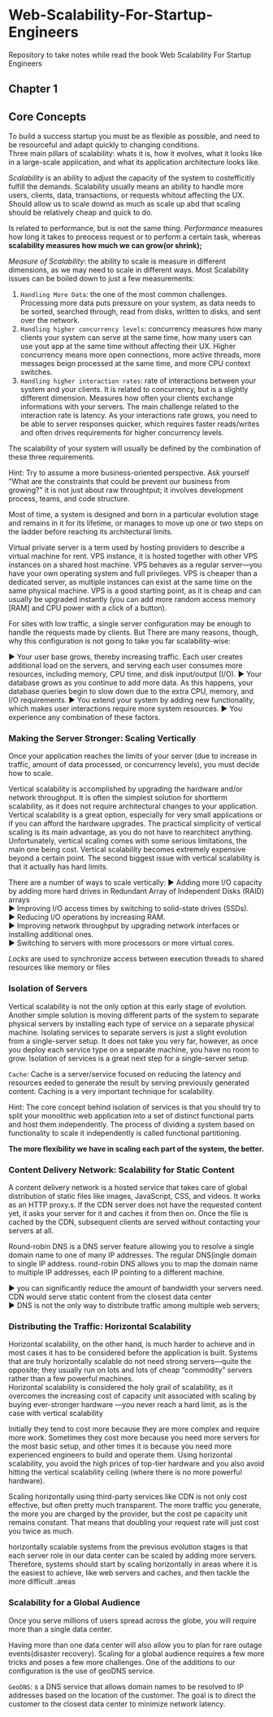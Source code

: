 # Web-Scalability-For-Startup-Engineers
Repository to take notes while read the book Web Scalability For Startup Engineers



## Chapter 1  

## Core Concepts
To build a success startup you must be as flexible as possible, and need to be resourceful and adapt quickly to changing conditions.  
Three main pillars of scalability: whats it is, how it evolves, what it looks like in a large-scale application, and what its application architecture looks like.

_Scalability_ is an ability to adjust the capacity of the system to costefficitly fulfill the demands. Scalability usually means an ability to handle more users, clients, data, transactions, or requests whitout affecting the UX. Should allow us to scale downd as much as scale up abd that scaling should be relatively cheap and quick to do.

Is related to performance, but is not the same thing. _Performance_ measures how long it takes to preocess request or to perform a certain task, whereas **scalability measures how much we can grow(or shrink);**

_Measure of Scalability_: the ability to scale is measure in different dimensions, as we may need to scale in different ways.
Most Scalability issues can be boiled down to just a few measurements:  
1. `Handling More Data`: the one of the most common challenges. Processing more data puts pressure on your system, as data needs to be sorted, searched through, read from disks, written to disks, and sent over the network.  
2. `Handling higher concurrency levels`: concurrency measures how many clients your system can serve at the same time, how many users can use yout app at the same time without affecting their UX. Higher concurrency means more open connections, more active threads, more messages beign processed at the same time, and more CPU context switches.  
3. `Handling higher interaction rates`: rate of interactions between your system and your clients. It is related to concurrency, but is a slightly different dimension. Measures how often your clients exchange informations with your servers. The main challenge related to the interaction rate is latency. As your interactions rate grows, you need to be able to server responses quicker, which requires faster reads/writes and often drives requirements for higher concurrency levels.

The scalability of your system will usually be defined by the combination of these three requirements.

Hint: Try to assume a more business-oriented perspective. Ask yourself "What are the constraints that could be prevent our business from growing?" it is not just about raw throughtput; it involves development process, teams, and code structure.

Most of time, a system is designed and born in a particular evolution stage and remains in it for its lifetime, or manages to move up one or two steps on the ladder before reaching its architectural limits.

Virtual private server is a term used by hosting providers to describe a virtual machine for rent. VPS instance, it is hosted together with other VPS instances on a shared host machine. VPS behaves as a regular server—you have your own operating system and full privileges. VPS is cheaper than a dedicated server, as multiple instances can exist at the same time on the same physical machine. VPS is a good starting point, as it is cheap and can usually be upgraded instantly (you can add more random access memory [RAM] and CPU power with a click of a button).

For sites with low traffic, a single server configuration may be enough to handle the requests made by clients. But There are many reasons, though, why this
configuration is not going to take you far scalability-wise:

▶ Your user base grows, thereby increasing traffic. Each user creates additional load on the servers, and serving each user consumes more resources, including memory, CPU time, and disk input/output (I/O).
▶ Your database grows as you continue to add more data. As this happens, your database queries begin to slow down due to the extra CPU, memory, and I/O requirements.
▶ You extend your system by adding new functionality, which makes user interactions require more system resources.
▶ You experience any combination of these factors.

### Making the Server Stronger: Scaling Vertically
Once your application reaches the limits of your server (due to increase in traffic, amount of data processed, or concurrency levels), you must decide how to scale.   

Vertical scalability is accomplished by upgrading the hardware and/or network throughput. It is often the simplest solution for shortterm scalability, as it does not require architectural changes to your application.  
Vertical scalability is a great option, especially for very small applications or if you can afford the hardware upgrades. The practical simplicity of vertical scaling is its main advantage, as you do not have to rearchitect anything. Unfortunately, vertical scaling comes with some serious limitations, the main one being cost. Vertical scalability becomes extremely expensive beyond a certain point.
The second biggest issue with vertical scalability is that it actually has hard limits.

There are a number of ways to scale vertically:
▶ Adding more I/O capacity by adding more hard drives in Redundant Array of Independent Disks (RAID) arrays    
▶ Improving I/O access times by switching to solid-state drives (SSDs).   
▶ Reducing I/O operations by increasing RAM.   
▶ Improving network throughput by upgrading network interfaces or installing additional ones.     
▶ Switching to servers with more processors or more virtual cores.

_Locks_ are used to synchronize access between execution threads to shared resources like memory or files

### Isolation of Servers
Vertical scalability is not the only option at this early stage of evolution. Another simple solution is moving different parts of the system to separate physical servers by installing each type of service on a separate physical machine. Isolating services to separate servers is just a slight evolution from a single-server setup. It does not take you very far, however, as once you deploy each service type on a separate machine, you have no room to grow. Isolation of services is a great next step for a single-server setup.

`Cache`: Cache is a server/service focused on reducing the latency and resources eeded to generate the result by serving previously generated content. Caching is a very important technique for scalability. 

Hint: The core concept behind isolation of services is that you should try to split your monolithic web application into a set of distinct functional parts and host them independently. The process of dividing a system based on functionality to scale it independently is called functional partitioning.

**The more flexibility we have in scaling each part of the system, the better.**

### Content Delivery Network: Scalability for Static Content

A content delivery network is a hosted service that takes care of global distribution of static files like images, JavaScript, CSS, and videos. It works as an HTTP proxy.s. If the CDN server does not have the requested content yet, it asks your server for it and caches it from then on. Once the file is cached by the CDN, subsequent clients are served without contacting your servers at all.

Round-robin DNS is a DNS server feature allowing you to resolve a single domain name to one of many IP addresses. The regular DNS(ingle domain to         single IP address. round-robin DNS allows you to map the domain name to multiple IP addresses, each IP pointing to a different machine. 

▶  you can significantly reduce the amount of bandwidth your servers need. CDN would serve static content from the closest data center   
▶ DNS is not the only way to distribute traffic among multiple web servers;  

### Distributing the Traffic: Horizontal Scalability

Horizontal scalability, on the other hand, is much harder to achieve and in most cases it has to be considered before the application is built.  Systems that are truly horizontally scalable do not need strong servers—quite the opposite; they usually run on lots and lots of cheap “commodity” servers rather than a few powerful machines.   
Horizontal scalability is considered the holy grail of scalability, as it overcomes the increasing cost of capacity unit associated with scaling by buying ever-stronger hardware —you never reach a hard limit, as is the case with vertical scalability

Initially they tend to cost more because they are more complex and require more work. Sometimes they cost more because you need more servers for the most basic setup, and other times it is because you need more experienced engineers to build and operate them. Using horizontal scalability, you avoid the high prices of top-tier hardware and you also avoid hitting the vertical scalability ceiling (where there is no more powerful hardware).

Scaling horizontally using third-party services like CDN is not only cost effective, but often pretty much transparent. The more traffic you generate, the more you are charged by the provider, but the cost pe capacity unit remains constant. That means that doubling your request rate will just cost you twice as much.

horizontally scalable systems from the previous evolution stages is that each server role in our data center can be scaled by adding more servers. Therefore, systems should start by scaling horizontally in areas where it is the easiest to achieve, like web servers and caches, and then tackle the more difficult .areas

### Scalability for a Global Audience

Once you serve millions of users spread across the globe, you will require more than a single data center.

Having more than one data center will also allow you to plan for rare outage events(disaster recovery).
Scaling for a global audience requires a few more tricks and poses a few more challenges. One of the additions to our configuration is the use of geoDNS service.

`GeoDNS`: s a DNS service that allows domain names to be resolved to IP addresses based on the location of the customer. The goal is to direct the customer to the closest data center to minimize network latency.


